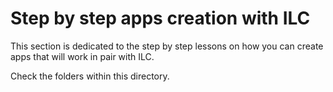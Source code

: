 # Step by step apps creation with ILC

This section is dedicated to the step by step lessons on how you can create apps that will work in pair with ILC.

Check the folders within this directory.